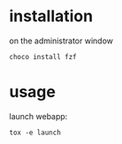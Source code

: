 # installation

on the administrator window


```
choco install fzf
```


# usage

launch webapp:

```
tox -e launch

```
